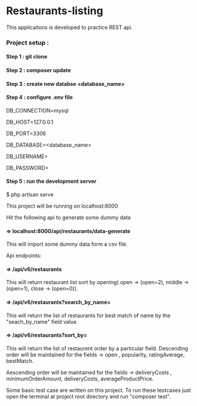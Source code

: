 # Restaurants-listing

This applicaitons is developed to practice REST api.

### Project setup :

#### Step 1 : git clone <git url>
#### Step 2 : composer update
#### Step 3 : create new databse <database_name>
#### Step 4 : configure .env file
DB_CONNECTION=mysql

DB_HOST=127.0.0.1

DB_PORT=3306

DB_DATABASE=<database_name>

DB_USERNAME=<username>

DB_PASSWORD=<password>
#### Step 5 : run the development server
$ php artisan serve

This project will be running on localhost:8000

Hit the following api to generate some dummy data

#### => localhost:8000/api/restaurants/data-generate

This will import some dummy data form a csv file.

Api endpoints:

#### => /api/v6/restaurants
This will return restaurant list sort by opening( open -> (open=2), middle -> (open=1), close -> (open=0)).
#### => /api/v6/restaurants?search_by_name=<name>
This will return the list of restaurants for best match of name by the "seach_by_name" field value
#### => /api/v6/restaurants?sort_by=<field>
This will return the list of restaurent order by a particular field.
Descending order will be maintained for the fields -> open , popularity, ratingAverage, bestMatch.

Aescending order will be maintained for the fields -> deliveryCosts , minimumOrderAmount, deliveryCosts, averageProductPrice.


Some basic test case are written on this project. To run these testcases just open the terminal at project root directory and run "composer test". 